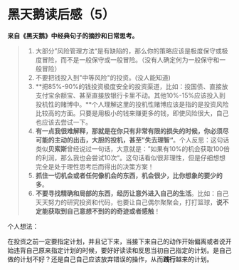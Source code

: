 # 黑天鹅读后感（5）

**来自《黑天鹅》中经典句子的摘抄和日常思考。**

> 1. 大部分”风险管理方法“是有缺陷的，那么你的策略应该是极度保守或极度冒险，而不是一般保守或一般冒险。（没有人确定何为一般保守和一般冒险）
> 2. 不要把钱投入到"中等风险"的投资。(没人能知道)
> 3. **把85%-90%的钱投资极度安全的投资渠道，比如：投国债、直接放支付宝余额宝、甚至直接放银行卡里不动。其他10%-15%应该投入到投机性的赌博中。**个人理解这里的投机性赌博应该是指的是投资风险比较高的方面。只要是用极小的钱来赚更多的钱，即使风险很大，自己也应该去尝试一下。
> 4. **有一点我很难解释，那就是在你只有非常有限的损失的时候，你必须尽可能的主动的出击，大胆的投机，甚至”失去理智“**。个人反思：这句话类似**贝索斯**曾经说过一句话，大意就是：”如果有10%的机会获取100倍的利润，那么我也会尝试10次“。这句话看似很非理性，但是仔细想想完全是处于理性思考后而得出的决策方案！
> 5. **抓住一切机会或者任何像机会的东西，机会很少，比你想象的要少的多**。
> 6. **不要寻找精确和局部的东西，经历让意外进入自己的生活**。比如：自己天天努力的研究投资和代码，也要让自己偶尔聚聚会，打打篮球，**说不定能获取到自己意想不到的的奇迹或者感触**！

个人想法：

在投资之前一定要指定计划，并且记下来，当接下来自己的动作开始偏离或者说开始违背自己原来指定计划的时候，要好好读读和反思当初自己指定的计划。是自己做的计划不好？还是自己自己应该放弃错误的操作，从而**践行**越来的计划。